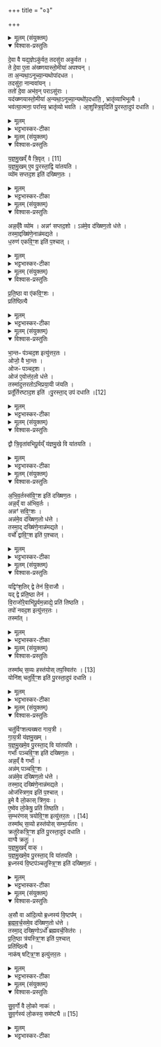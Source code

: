 +++
title = "०३"

+++


<details><summary>मूलम् (संयुक्तम्)</summary>

दे॒वा वै यद्य॒ज्ञेऽकु॑र्वत॒ तदसु॑रा अकुर्वत॒ ते दे॒वा ए॒ता अ॑ख्ष्णयास्तो॒मीया॑ अपश्य॒न्ता अ॒न्यथा॒नूच्या॒न्यथोपा॑दधत॒ तदसु॑रा॒ नान्ववा॑य॒न्ततो॑ दे॒वा अभ॑व॒न्परासु॑रा॒ यद॑ख्ष्णयास्तो॒मीया॑ अ॒न्यथा॒नूच्या॒न्यथो॑प॒दधा॑ति॒ भ्रातृ॑व्याभिभूत्यै॒ भव॑त्या॒त्मना॒ परा᳚स्य॒ भ्रातृ॑व्यो भवत्या॒शुस्त्रि॒वृदिति॑ पु॒रस्ता॒दुप॑ दधाति
</details>

<details open><summary>विश्वास-प्रस्तुतिः</summary>

दे॒वा वै यद्य॒ज्ञेऽकु॑र्वत॒ तदसु॑रा अकुर्वत ।  
ते दे॒वा ए॒ता अ॑ख्ष्णयास्तो॒मीया॑ अपश्यन् ।  
ता अ॒न्यथा॒ऽनूच्या॒न्यथोपा॑दधत ।  
तदसु॑रा॒ नान्ववा॑यन् ।  
ततो॑ दे॒वा अभ॑व॒न् पराऽसु॑राः  ।  
यद॑ख्ष्णयास्तो॒मीया॑ अ॒न्यथा॒ऽनूच्या॒न्यथो॑प॒दधा॑ति॒ , भ्रातृ॑व्याभिभूत्यै ।  
भव॑त्या॒त्मना॒ परा᳚स्य॒ भ्रातृ॑व्यो भवति ।
आ॒शुस्त्रि॒वृदिति॑ पु॒रस्ता॒दुप॑ दधाति ।  
</details>

<details><summary>मूलम्</summary>

दे॒वा वै यद्य॒ज्ञेऽकु॑र्वत॒ तदसु॑रा अकुर्वत ।  
ते दे॒वा ए॒ता अ॑ख्ष्णयास्तो॒मीया॑ अपश्यन् ।  
ता अ॒न्यथा॒ऽनूच्या॒न्यथोपा॑दधत ।  
तदसु॑रा॒ नान्ववा॑यन् ।  
ततो॑ दे॒वा अभ॑व॒न् पराऽसु॑राः  ।  
यद॑ख्ष्णयास्तो॒मीया॑ अ॒न्यथा॒ऽनूच्या॒न्यथो॑प॒दधा॑ति॒ , भ्रातृ॑व्याभिभूत्यै ।  
भव॑त्या॒त्मना॒ परा᳚स्य॒ भ्रातृ॑व्यो भवति ।
आ॒शुस्त्रि॒वृदिति॑ पु॒रस्ता॒दुप॑ दधाति ।  
</details>

<details><summary>भट्टभास्कर-टीका</summary>

1अथ चतुर्थी चितिरारभ्यते । तत्राक्ष्णयास्तोमीया विधातुमाह - देवा वा इत्यादि ॥ अन्यथेत्यादि । अन्येन क्रमेण स्तोमानुसारिणा मन्त्रानाम्नाय अन्येन क्रमेण मुख्यत्वाद्यनुसारिणा ता उपदधांचक्रुः । तां च प्रक्रियामसुरा नान्वगच्छन् आम्नायक्रमेणैवोपादधत । ततः पराभवन् । अन्यथा उपधाने निबन्धनं च 'यस्य मुख्यवतीः' इत्यादिना दर्शयिष्यति । अत्राक्ष्णया अनार्जवेन वर्तमानाः स्तोमाः त्निवृदादयो येषु मन्त्रेषु ते अक्ष्णया स्तोमा मन्त्राः तैरुपधेयतया तत्सम्बन्धिन्य इष्टका अक्ष्णयास्तोमीयाः । गहादेराकृतिगणत्वाच्छः । 'आशुस्त्रिवृत्' इत्यनुवाके अष्टादश, 'अग्नेर्भागोसि' इत्यत्र दश । भवत्यात्मनेति स्वयं भूतिमान् सम्पद्यते । प्रकृत्यादिलक्षणा तृतीया ॥
</details>

<details><summary>मूलम् (संयुक्तम्)</summary>

य॒ज्ञमु॒खव्ँवै त्रि॒वृत् [11]  
य॒ज्ञ॒मु॒खमे॒व पु॒रस्ता॒द्वि या॑तयति॒ व्यो॑म सप्तद॒श इति॑ दख्षिण॒तो...
</details>

<details open><summary>विश्वास-प्रस्तुतिः</summary>

य॒ज्ञ॒मु॒खव्ँ वै त्रि॒वृत् । [11]  
य॒ज्ञ॒मु॒खम् ए॒व पु॒रस्ता॒द्वि या॑तयति ।  
व्यो॑म सप्तद॒श इति॑ दख्षिण॒तः ।  
</details>

<details><summary>मूलम्</summary>

य॒ज्ञ॒मु॒खव्ँ वै त्रि॒वृत् । [11]  
य॒ज्ञ॒मु॒खम् ए॒व पु॒रस्ता॒द्वि या॑तयति ।  
व्यो॑म सप्तद॒श इति॑ दख्षिण॒तः ।  
</details>

<details><summary>भट्टभास्कर-टीका</summary>

2यज्ञमुखं वा इत्यादि ॥ अत्रैव व्यवस्थापयिष्यते मुख्यवत्यः पुरस्तादन्नवत्यो दक्षिणतः प्रतिष्ठावत्यः पश्चादोजस्वत्यः उत्तरत इति । त्रिवृतो यज्ञमुखत्वं बहिष्पवमानापेक्षम् । वियातयत इति । व्यापादयति ॥
</details>

<details><summary>मूलम् (संयुक्तम्)</summary>

ऽन्न॒व्ँवै व्यो॑मान्नꣳ॑ सप्तद॒शोऽन्न॑मे॒व द॑ख्षिण॒तो ध॑त्ते॒ तस्मा॒द्दख्षि॑णे॒नान्न॑मद्यते ध॒रुण॑ एकवि॒ꣳ॒श इति॑ प॒श्चात्
</details>

<details open><summary>विश्वास-प्रस्तुतिः</summary>

अन्न॒व्ँवै व्यो॑म ।
अन्नꣳ॑ सप्तद॒शो ।
ऽन्न॑मे॒व द॑ख्षिण॒तो ध॑त्ते ।  
तस्मा॒द्दख्षि॑णे॒नान्न॑मद्यते ।  
ध॒रुण॑ एकवि॒ꣳ॒श इति॑ प॒श्चात् ।  
</details>

<details><summary>मूलम्</summary>

अन्न॒व्ँवै व्यो॑म ।
अन्नꣳ॑ सप्तद॒शो ।
ऽन्न॑मे॒व द॑ख्षिण॒तो ध॑त्ते ।  
तस्मा॒द्दख्षि॑णे॒नान्न॑मद्यते ।  
ध॒रुण॑ एकवि॒ꣳ॒श इति॑ प॒श्चात् ।  
</details>

<details><summary>भट्टभास्कर-टीका</summary>

3आन्नं वै व्योमेति ॥ विविधवति व्योम्नि । जरत्वरादिना ऊठि गुणः । सप्तदशस्यान्नत्वं अन्नसाधनत् सृष्टत्वात् । तस्माद्दक्ष्णिणेन अन्नं भुज्यते ॥
</details>

<details><summary>मूलम् (संयुक्तम्)</summary>

प्र॑ति॒ष्ठा वा ए॑कवि॒ꣳ॒शᳶ प्रति॑ष्ठित्यै
</details>

<details open><summary>विश्वास-प्रस्तुतिः</summary>

प्र॒ति॒ष्ठा वा ए॑कवि॒ꣳ॒शः ।  
प्रति॑ष्ठित्यै
</details>

<details><summary>मूलम्</summary>

प्र॒ति॒ष्ठा वा ए॑कवि॒ꣳ॒शः ।  
प्रति॑ष्ठित्यै
</details>

<details><summary>भट्टभास्कर-टीका</summary>

4प्रतिष्ठा वा इति ॥ पद्भ्यां सृष्टत्वात् ॥
</details>

<details><summary>मूलम् (संयुक्तम्)</summary>

भा॒न्तᳶ प॑ञ्चद॒श इत्यु॑त्तर॒त ओजो॒ वै भा॒न्त ओजᳶ॑ पञ्चद॒श ओज॑ ए॒वोत्त॑र॒तो ध॑त्ते॒ तस्मा॑दुत्तरतोभिप्रया॒यी ज॑यति॒ प्रतू᳚र्तिरष्टाद॒श इति॑ पु॒रस्ता᳚त् [12]  
उप॑ दधाति॒
</details>

<details open><summary>विश्वास-प्रस्तुतिः</summary>

भा॒न्तᳶ प॑ञ्चद॒श इत्यु॑त्तर॒तः ।  
ओजो॒ वै भा॒न्तः ।  
ओजᳶ॑ पञ्चद॒शः ।  
ओज॑ ए॒वोत्त॑र॒तो ध॑त्ते ।  
तस्मा॑दुत्तरतोऽभिप्रया॒यी ज॑यति ।  
प्रतू᳚र्तिरष्टाद॒श इति॑ ।पु॒रस्ता॒द् उप॑ दधाति ।[12]   
</details>

<details><summary>मूलम्</summary>

भा॒न्तᳶ प॑ञ्चद॒श इत्यु॑त्तर॒तः ।  
ओजो॒ वै भा॒न्तः ।  
ओजᳶ॑ पञ्चद॒शः ।  
ओज॑ ए॒वोत्त॑र॒तो ध॑त्ते ।  
तस्मा॑दुत्तरतोऽभिप्रया॒यी ज॑यति ।  
प्रतू᳚र्तिरष्टाद॒श इति॑ ।पु॒रस्ता॒द् उप॑ दधाति ।[12]   
</details>

<details><summary>भट्टभास्कर-टीका</summary>

5भान्तः भानशील इन्द्रः ॥ पञ्चदशस्य ओजस्थानात् उरसो बाहुभ्यां चोत्पत्तिः ॥
</details>

<details><summary>मूलम् (संयुक्तम्)</summary>

द्वौ त्रि॒वृता॑वभिपू॒र्वय्ँय॑ज्ञमु॒खे वि या॑तयत्य्
</details>

<details open><summary>विश्वास-प्रस्तुतिः</summary>

द्वौ त्रि॒वृता॑वभिपू॒र्वय्ँ य॑ज्ञमु॒खे वि या॑तयति ।  
</details>

<details><summary>मूलम्</summary>

द्वौ त्रि॒वृता॑वभिपू॒र्वय्ँ य॑ज्ञमु॒खे वि या॑तयति ।  
</details>

<details><summary>भट्टभास्कर-टीका</summary>

6द्वौ त्रिवृताविति ॥ द्वे नवके अष्टादशेति । अनुपूर्वं अनुक्रमेण ॥
</details>

<details><summary>मूलम् (संयुक्तम्)</summary>

भिव॒र्तस्स॑वि॒ꣳ॒श इति॑ दख्षिण॒तोऽन्न॒व्ँवा अ॑भिव॒र्तोऽन्नꣳ॑ सवि॒ꣳ॒शोऽन्न॑मे॒व द॑ख्षिण॒तो ध॑त्ते॒ तस्मा॒द्दख्षि॑णे॒नान्न॑मद्यते॒ वर्चो᳚ द्वावि॒ꣳ॒श इति॑ प॒श्चाद्
</details>

<details open><summary>विश्वास-प्रस्तुतिः</summary>

अ॒भि॒व॒र्तस्स॑वि॒ꣳ॒श इति॑ दख्षिण॒तः ।  
अन्न॒व्ँ वा अ॑भिव॒र्तः ।  
अन्नꣳ॑ सवि॒ꣳ॒शः ।  
अन्न॑मे॒व द॑ख्षिण॒तो ध॑त्ते ।  
तस्मा॒द् दख्षि॑णे॒नान्न॑मद्यते ।  
वर्चो᳚ द्वावि॒ꣳ॒श इति॑ प॒श्चात् ।  
</details>

<details><summary>मूलम्</summary>

अ॒भि॒व॒र्तस्स॑वि॒ꣳ॒श इति॑ दख्षिण॒तः ।  
अन्न॒व्ँ वा अ॑भिव॒र्तः ।  
अन्नꣳ॑ सवि॒ꣳ॒शः ।  
अन्न॑मे॒व द॑ख्षिण॒तो ध॑त्ते ।  
तस्मा॒द् दख्षि॑णे॒नान्न॑मद्यते ।  
वर्चो᳚ द्वावि॒ꣳ॒श इति॑ प॒श्चात् ।  
</details>

<details><summary>भट्टभास्कर-टीका</summary>

7अभिवर्तस्सामविशेषः । अपरपक्ष इत्येके । सविंशो विंशतिस्तोत्रियासहितः स्तोमः । तयोरन्नसाधनत्वात् अन्नत्वम् । गतमन्यत् ॥
</details>

<details><summary>मूलम् (संयुक्तम्)</summary>

यद्विꣳ॑श॒तिर्द्वे तेन॑ वि॒राजौ॒ यद्द्वे प्र॑ति॒ष्ठा तेन॑ वि॒राजो॑रे॒वाभि॑पू॒र्वम॒न्नाद्ये॒ प्रति॑ तिष्ठति॒ तपो॑ नवद॒श इत्यु॑त्तर॒तस्तस्मा᳚थ्
</details>

<details open><summary>विश्वास-प्रस्तुतिः</summary>

यद्विꣳ॑श॒तिर् द्वे तेन॑ वि॒राजौ ।   
यद् द्वे प्र॑ति॒ष्ठा तेन॑ ।  
वि॒राजो॑रे॒वाभि॑पू॒र्वम॒न्नाद्ये॒ प्रति॑ तिष्ठति ।  
तपो॑ नवद॒श इत्यु॑त्तर॒तः ।  
तस्मा᳚त् ।  
</details>

<details><summary>मूलम्</summary>

यद्विꣳ॑श॒तिर् द्वे तेन॑ वि॒राजौ ।   
यद् द्वे प्र॑ति॒ष्ठा तेन॑ ।  
वि॒राजो॑रे॒वाभि॑पू॒र्वम॒न्नाद्ये॒ प्रति॑ तिष्ठति ।  
तपो॑ नवद॒श इत्यु॑त्तर॒तः ।  
तस्मा᳚त् ।  
</details>

<details><summary>भट्टभास्कर-टीका</summary>

8यदिति ॥ यस्मादत्र विंशतिः सन्ति तेन द्वे विराजौ दशके । यस्मादत्र द्वे स्तः तेन प्रतिष्ठा । तेन विराजोः द्वयोरभिपूर्वं प्रति अन्नाद्यर्थं विराजोऽन्नत्वात् । निमित्तात्सप्तमी ॥
</details>

<details><summary>मूलम् (संयुक्तम्)</summary>

तस्मा᳚थ्स॒व्यः [13]  
हस्त॑योस्तप॒स्वित॑रो॒ योनि॑श्चतुर्वि॒ꣳ॒श इति॑ पु॒रस्ता॒दुप॑ दधाति॒
</details>

<details open><summary>विश्वास-प्रस्तुतिः</summary>

तस्मा᳚थ् स॒व्यः  हस्त॑योस् तप॒स्वित॑रः । [13]  
योनि॑श् चतुर्वि॒ꣳ॒श इति॑ पु॒रस्ता॒दुप॑ दधाति ।  
</details>

<details><summary>मूलम्</summary>

तस्मा᳚थ् स॒व्यः  हस्त॑योस् तप॒स्वित॑रः । [13]  
योनि॑श् चतुर्वि॒ꣳ॒श इति॑ पु॒रस्ता॒दुप॑ दधाति ।  
</details>

<details><summary>भट्टभास्कर-टीका</summary>

9सव्य इति ॥ हस्तयोर्मध्ये सव्यो दक्षिणः तस्वितरः । तपः दुःखम् । प्रभूततरोपकारक इत्यर्थः ॥
</details>

<details><summary>मूलम् (संयुक्तम्)</summary>

चतु॑र्विꣳशत्यख्षरा गाय॒त्री गा॑य॒त्री य॑ज्ञमु॒खय्ँय॑ज्ञमु॒खमे॒व पु॒रस्ता॒द्वि या॑तयति॒ गर्भाः᳚ पञ्चवि॒ꣳ॒श इति॑ दख्षिण॒तोऽन्न॒व्ँवै गर्भा॒ अन्न॑म्पञ्चवि॒ꣳ॒शोऽन्न॑मे॒व द॑ख्षिण॒तो ध॑त्ते॒ तस्मा॒द्दख्षि॑णे॒नान्न॑मद्यत॒ ओज॑स्त्रिण॒व इति॑ प॒श्चादि॒मे वै लो॒कास्त्रि॑ण॒व ए॒ष्वे॑व लो॒केषु॒ प्रति॑ तिष्ठति स॒म्भर॑णस्त्रयोवि॒ꣳ॒श इति॑ [14]  
उ॒त्त॒र॒तस्तस्मा᳚थ्स॒व्यो हस्त॑योस्सम्भा॒र्य॑तर॒ᳵ क्रतु॑रेकत्रि॒ꣳ॒श इति॑ पु॒रस्ता॒दुप॑ दधाति॒ वाग्वै क्रतु॑र्यज्ञमु॒खव्ँवाग्य॑ज्ञमु॒खमे॒व पु॒रस्ता॒द्वि या॑तयति ब्र॒ध्नस्य॑ वि॒ष्टप॑ञ्चतुस्त्रि॒ꣳ॒श इति॑ दख्षिण॒तो॑
</details>

<details open><summary>विश्वास-प्रस्तुतिः</summary>

चतु॑र्विꣳशत्यख्षरा गाय॒त्री ।  
गा॒य॒त्री य॑ज्ञमु॒खम् ।   
य॒ज्ञ॒मु॒खमे॒व पु॒रस्ता॒द् वि या॑तयति ।  
गर्भाः᳚ पञ्चवि॒ꣳ॒श इति॑ दख्षिण॒तः ।  
अन्न॒व्ँ वै गर्भाः᳚ ।   
अन्न॑म् पञ्चवि॒ꣳ॒शः ।  
अन्न॑मे॒व द॑ख्षिण॒तो ध॑त्ते ।  
तस्मा॒द् दख्षि॑णे॒नान्न॑मद्यते ।  
ओज॑स्त्रिण॒व इति॑ प॒श्चात् ।  
इ॒मे वै लो॒कास् त्रि॑ण॒वः ।  
ए॒ष्वे॑व लो॒केषु॒ प्रति॑ तिष्ठति ।  
स॒म्भर॑णस् त्रयोवि॒ꣳ॒श इत्यु॑त्तर॒तः । [14]  
तस्मा᳚थ् स॒व्यो हस्त॑योस् सम्भा॒र्य॑तरः ।   
क्रतु॑रेकत्रि॒ꣳ॒श इति॑ पु॒रस्ता॒दुप॑ दधाति ।  
वाग्वै क्रतुः॑ ।  
य॒ज्ञ॒मु॒खव्ँ वाक् ।  
य॒ज्ञ॒मु॒खमे॒व पु॒रस्ता॒द् वि या॑तयति ।  
ब्र॒ध्नस्य॑ वि॒ष्टप॑ञ्चतुस्त्रि॒ꣳ॒श इति॑ दख्षिण॒तः॑ ।  
</details>

<details><summary>मूलम्</summary>

चतु॑र्विꣳशत्यख्षरा गाय॒त्री ।  
गा॒य॒त्री य॑ज्ञमु॒खम् ।   
य॒ज्ञ॒मु॒खमे॒व पु॒रस्ता॒द् वि या॑तयति ।  
गर्भाः᳚ पञ्चवि॒ꣳ॒श इति॑ दख्षिण॒तः ।  
अन्न॒व्ँ वै गर्भाः᳚ ।   
अन्न॑म् पञ्चवि॒ꣳ॒शः ।  
अन्न॑मे॒व द॑ख्षिण॒तो ध॑त्ते ।  
तस्मा॒द् दख्षि॑णे॒नान्न॑मद्यते ।  
ओज॑स्त्रिण॒व इति॑ प॒श्चात् ।  
इ॒मे वै लो॒कास् त्रि॑ण॒वः ।  
ए॒ष्वे॑व लो॒केषु॒ प्रति॑ तिष्ठति ।  
स॒म्भर॑णस् त्रयोवि॒ꣳ॒श इत्यु॑त्तर॒तः । [14]  
तस्मा᳚थ् स॒व्यो हस्त॑योस् सम्भा॒र्य॑तरः ।   
क्रतु॑रेकत्रि॒ꣳ॒श इति॑ पु॒रस्ता॒दुप॑ दधाति ।  
वाग्वै क्रतुः॑ ।  
य॒ज्ञ॒मु॒खव्ँ वाक् ।  
य॒ज्ञ॒मु॒खमे॒व पु॒रस्ता॒द् वि या॑तयति ।  
ब्र॒ध्नस्य॑ वि॒ष्टप॑ञ्चतुस्त्रि॒ꣳ॒श इति॑ दख्षिण॒तः॑ ।  
</details>

<details><summary>भट्टभास्कर-टीका</summary>

10चतुर्विंशत्यक्षरेत्यादि ॥ गतम् । पवमानाभिप्रायं गायत्या यज्ञमुखत्वम् ॥
+++(सम्पादकटिप्पनी - विस्तृतं व्याख्यानमन्यत्र मृग्यम् । )+++
</details>

<details><summary>मूलम् (संयुक्तम्)</summary>

ऽसौ वा आ॑दि॒त्यो ब्र॒ध्नस्य॑ वि॒ष्टप॑म्ब्रह्मवर्च॒समे॒व द॑ख्षिण॒तो ध॑त्ते॒ तस्मा॒द्दख्षि॒णोऽर्धो᳚ ब्रह्मवर्च॒सित॑रᳶ प्रति॒ष्ठा त्र॑यस्त्रि॒ꣳ॒श इति॑ प॒श्चात्प्रति॑ष्ठित्यै॒ नाक॑ष्षट्त्रि॒ꣳ॒श इत्यु॑त्तर॒तस्...
</details>

<details open><summary>विश्वास-प्रस्तुतिः</summary>

अ॒सौ वा आ॑दि॒त्यो ब्र॒ध्नस्य॑ वि॒ष्टप᳚म् ।  
ब्र॒ह्म॒व॒र्च॒समे॒व द॑ख्षिण॒तो ध॑त्ते ।  
तस्मा॒द् दख्षि॒णोऽर्धो᳚ ब्रह्मवर्च॒सित॑रः ।   
प्र॒ति॒ष्ठा त्र॑यस्त्रि॒ꣳ॒श इति॑ प॒श्चात्   
प्रति॑ष्ठित्यै ।  
नाक॑ष् षट्त्रि॒ꣳ॒श इत्यु॑त्तर॒तः ।  
</details>

<details><summary>मूलम्</summary>

अ॒सौ वा आ॑दि॒त्यो ब्र॒ध्नस्य॑ वि॒ष्टप᳚म् ।  
ब्र॒ह्म॒व॒र्च॒समे॒व द॑ख्षिण॒तो ध॑त्ते ।  
तस्मा॒द् दख्षि॒णोऽर्धो᳚ ब्रह्मवर्च॒सित॑रः ।   
प्र॒ति॒ष्ठा त्र॑यस्त्रि॒ꣳ॒श इति॑ प॒श्चात्   
प्रति॑ष्ठित्यै ।  
नाक॑ष् षट्त्रि॒ꣳ॒श इत्यु॑त्तर॒तः ।  
</details>

<details><summary>भट्टभास्कर-टीका</summary>

11असाविति ॥ ब्रध्नस्य विष्टपस्य परिबृढस्यात्मनो विष्टपं स्थानमादित्यः । असाविति परिदृश्यमानमण्डलं निर्दिशति । दक्षिणार्धः दक्षिणैकदेशः ।'अर्धस्यासमद्योतने' इत्यर्धशब्द आद्युदात्तः । ब्रह्मवर्चसितरः प्रवृद्ध उज्ज्वलतरः तपोबलत इतरस्माद्भागात् ॥
</details>

<details><summary>मूलम् (संयुक्तम्)</summary>

सु॑व॒र्गो वै लो॒को नाक॑स्सुव॒र्गस्य॑ लो॒कस्य॒ सम॑ष्ट्यै ॥ [15]  
</details>

<details open><summary>विश्वास-प्रस्तुतिः</summary>

सु॒व॒र्गो वै लो॒को नाकः॑ ।   
सु॒व॒र्गस्य॑ लो॒कस्य॒ सम॑ष्ट्यै ॥ [15]  
</details>

<details><summary>मूलम्</summary>

सु॒व॒र्गो वै लो॒को नाकः॑ ।   
सु॒व॒र्गस्य॑ लो॒कस्य॒ सम॑ष्ट्यै ॥ [15]  
</details>

<details><summary>भट्टभास्कर-टीका</summary>

12सुवर्गो वा इति ॥ दक्षिणागोळस्थितानां गोळोर्ध्वभागस्थितस्य स्वर्गस्योत्तरत्वात् । समष्टिः सम्यक्प्राप्तिः । अशू व्याप्तौ, 'तादौ च' इति गतेः प्रकृतिस्वरत्वम् ॥

इति पञ्चमे तृतीये तृतीयोनुवाकः ॥  
</details>
